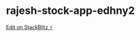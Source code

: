 # rajesh-stock-app-edhny2

[Edit on StackBlitz ⚡️](https://stackblitz.com/edit/rajesh-stock-app-edhny2)
